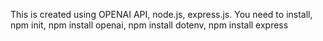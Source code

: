 
This is created using OPENAI API, node.js, express.js. You need to install, npm init, npm install openai, npm install dotenv, npm install express

